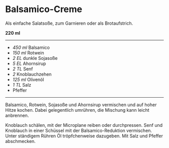 # Balsamico-Creme

Als einfache Salatsoße, zum Garnieren oder als Brotaufstrich. 

**220 ml**

---

- *450 ml* Balsamico
- *150 ml* Rotwein
- *2 EL* dunkle Sojasoße
- *5 EL* Ahornsirup
- *2 TL* Senf
- *2* Knoblauchzehen
- *125 ml* Olivenöl
- *1 TL* Salz
- Pfeffer

---

Balsamico, Rotwein, Sojasoße und Ahornsirup vermischen und auf hoher Hitze kochen. Dabei gelegentlich umrühren, die Mischung kann leicht anbrennen. 

Knoblauch schälen, mit der Microplane reiben oder durchpressen. Senf und Knoblauch in einer Schüssel mit der Balsamico-Reduktion vermischen. Unter ständigem Rühren Öl tröpfchenweise dazugeben. Mit Salz und Pfeffer abschmecken.

